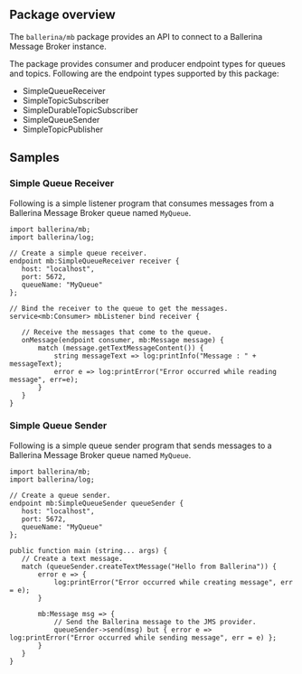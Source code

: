 ## Package overview

The `ballerina/mb` package provides an API to connect to a Ballerina Message Broker instance.

The package provides consumer and producer endpoint types for queues and topics. Following are the endpoint types
supported by this package:

- SimpleQueueReceiver
- SimpleTopicSubscriber
- SimpleDurableTopicSubscriber
- SimpleQueueSender
- SimpleTopicPublisher

## Samples

### Simple Queue Receiver

Following is a simple listener program that consumes messages from a Ballerina Message Broker queue named `MyQueue`.

```ballerina
import ballerina/mb;
import ballerina/log;

// Create a simple queue receiver.
endpoint mb:SimpleQueueReceiver receiver {
   host: "localhost",
   port: 5672,
   queueName: "MyQueue"
};

// Bind the receiver to the queue to get the messages.
service<mb:Consumer> mbListener bind receiver {

   // Receive the messages that come to the queue.
   onMessage(endpoint consumer, mb:Message message) {
       match (message.getTextMessageContent()) {
           string messageText => log:printInfo("Message : " + messageText);
           error e => log:printError("Error occurred while reading message", err=e);
       }
   }
}
```

### Simple Queue Sender

Following is a simple queue sender program that sends messages to a Ballerina Message Broker queue named `MyQueue`.

```ballerina
import ballerina/mb;
import ballerina/log;

// Create a queue sender.
endpoint mb:SimpleQueueSender queueSender {
   host: "localhost",
   port: 5672,
   queueName: "MyQueue"
};

public function main (string... args) {
   // Create a text message.
   match (queueSender.createTextMessage("Hello from Ballerina")) {
       error e => {
           log:printError("Error occurred while creating message", err = e);
       }

       mb:Message msg => {
           // Send the Ballerina message to the JMS provider.
           queueSender->send(msg) but { error e => log:printError("Error occurred while sending message", err = e) };
       }
   }
}
```
